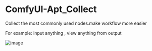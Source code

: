# ComfyUI-Apt_Collect

Collect the most commonly used nodes.make workflow more easier

For example:
input anything  ,  view anything from output


![image](https://github.com/user-attachments/assets/a1502dcc-ed1c-4d66-a40f-f97b92eb55ec)

